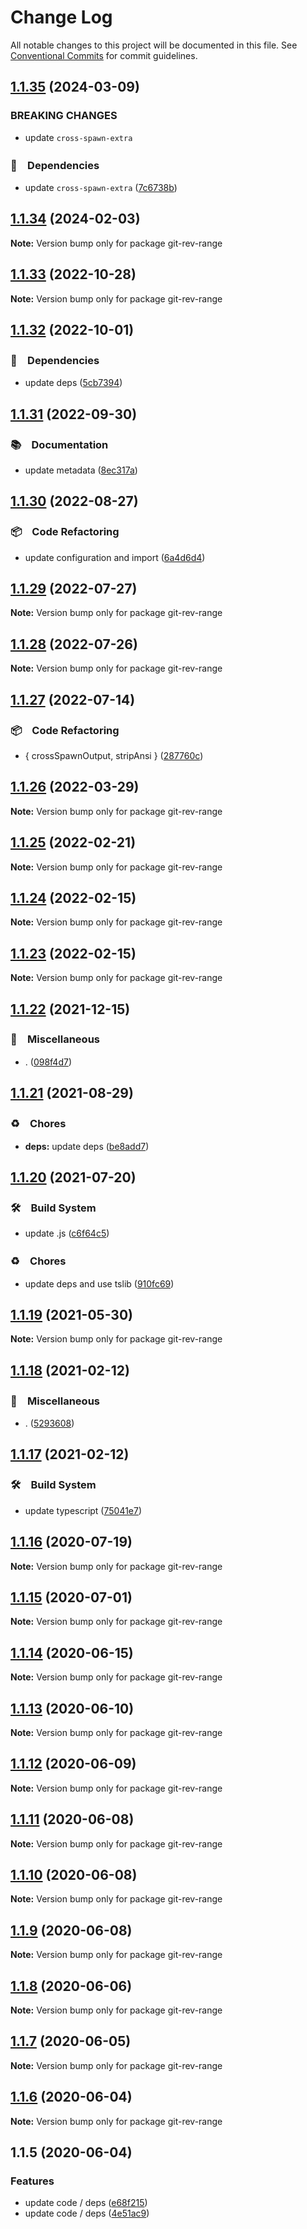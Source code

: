 # Change Log

All notable changes to this project will be documented in this file.
See [Conventional Commits](https://conventionalcommits.org) for commit guidelines.

## [1.1.35](https://github.com/bluelovers/ws-git-lazy/compare/git-rev-range@1.1.34...git-rev-range@1.1.35) (2024-03-09)


### BREAKING CHANGES

* update `cross-spawn-extra`



### 📌　Dependencies

* update `cross-spawn-extra` ([7c6738b](https://github.com/bluelovers/ws-git-lazy/commit/7c6738bae57dd640cbb75f5d3b5d6bdf5f3ddfce))



## [1.1.34](https://github.com/bluelovers/ws-git-lazy/compare/git-rev-range@1.1.33...git-rev-range@1.1.34) (2024-02-03)

**Note:** Version bump only for package git-rev-range





## [1.1.33](https://github.com/bluelovers/ws-git-lazy/compare/git-rev-range@1.1.32...git-rev-range@1.1.33) (2022-10-28)

**Note:** Version bump only for package git-rev-range





## [1.1.32](https://github.com/bluelovers/ws-git-lazy/compare/git-rev-range@1.1.31...git-rev-range@1.1.32) (2022-10-01)



### 📌　Dependencies

* update deps ([5cb7394](https://github.com/bluelovers/ws-git-lazy/commit/5cb739437c77472bd6bc434ce55f845f4214f738))



## [1.1.31](https://github.com/bluelovers/ws-git-lazy/compare/git-rev-range@1.1.30...git-rev-range@1.1.31) (2022-09-30)



### 📚　Documentation

* update metadata ([8ec317a](https://github.com/bluelovers/ws-git-lazy/commit/8ec317aa3c7980d250ea96e1d97e3c303b4e3f6e))



## [1.1.30](https://github.com/bluelovers/ws-git-lazy/compare/git-rev-range@1.1.29...git-rev-range@1.1.30) (2022-08-27)



### 📦　Code Refactoring

* update configuration and import ([6a4d6d4](https://github.com/bluelovers/ws-git-lazy/commit/6a4d6d418dcf351e88a44dcb252269781820309a))



## [1.1.29](https://github.com/bluelovers/ws-git-lazy/compare/git-rev-range@1.1.28...git-rev-range@1.1.29) (2022-07-27)

**Note:** Version bump only for package git-rev-range





## [1.1.28](https://github.com/bluelovers/ws-git-lazy/compare/git-rev-range@1.1.27...git-rev-range@1.1.28) (2022-07-26)

**Note:** Version bump only for package git-rev-range





## [1.1.27](https://github.com/bluelovers/ws-git-lazy/compare/git-rev-range@1.1.26...git-rev-range@1.1.27) (2022-07-14)


### 📦　Code Refactoring

* { crossSpawnOutput, stripAnsi } ([287760c](https://github.com/bluelovers/ws-git-lazy/commit/287760c0cc6a540a6d7e2d561afeb9ba5d737d8f))





## [1.1.26](https://github.com/bluelovers/ws-git-lazy/compare/git-rev-range@1.1.25...git-rev-range@1.1.26) (2022-03-29)

**Note:** Version bump only for package git-rev-range





## [1.1.25](https://github.com/bluelovers/ws-git-lazy/compare/git-rev-range@1.1.24...git-rev-range@1.1.25) (2022-02-21)

**Note:** Version bump only for package git-rev-range





## [1.1.24](https://github.com/bluelovers/ws-git-lazy/compare/git-rev-range@1.1.23...git-rev-range@1.1.24) (2022-02-15)

**Note:** Version bump only for package git-rev-range





## [1.1.23](https://github.com/bluelovers/ws-git-lazy/compare/git-rev-range@1.1.22...git-rev-range@1.1.23) (2022-02-15)

**Note:** Version bump only for package git-rev-range





## [1.1.22](https://github.com/bluelovers/ws-git-lazy/compare/git-rev-range@1.1.21...git-rev-range@1.1.22) (2021-12-15)


### 🔖　Miscellaneous

* . ([098f4d7](https://github.com/bluelovers/ws-git-lazy/commit/098f4d705517f0efeef7ef5e9a15c0a16038bb4b))





## [1.1.21](https://github.com/bluelovers/ws-git-lazy/compare/git-rev-range@1.1.20...git-rev-range@1.1.21) (2021-08-29)


### ♻️　Chores

* **deps:** update deps ([be8add7](https://github.com/bluelovers/ws-git-lazy/commit/be8add78b800730f5056f777b1a94dcf329801ea))





## [1.1.20](https://github.com/bluelovers/ws-git-lazy/compare/git-rev-range@1.1.19...git-rev-range@1.1.20) (2021-07-20)


### 🛠　Build System

* update .js ([c6f64c5](https://github.com/bluelovers/ws-git-lazy/commit/c6f64c52d8aafa63d2e4424bdc36192fe413733f))


### ♻️　Chores

* update deps and use tslib ([910fc69](https://github.com/bluelovers/ws-git-lazy/commit/910fc69537675a16bd0c27bf8d6878196eee51d6))





## [1.1.19](https://github.com/bluelovers/ws-git-lazy/compare/git-rev-range@1.1.18...git-rev-range@1.1.19) (2021-05-30)

**Note:** Version bump only for package git-rev-range





## [1.1.18](https://github.com/bluelovers/ws-git-lazy/compare/git-rev-range@1.1.17...git-rev-range@1.1.18) (2021-02-12)


### 🔖　Miscellaneous

* . ([5293608](https://github.com/bluelovers/ws-git-lazy/commit/529360849e1fb6e74278be035363614635572081))





## [1.1.17](https://github.com/bluelovers/ws-git-lazy/compare/git-rev-range@1.1.16...git-rev-range@1.1.17) (2021-02-12)


### 🛠　Build System

* update typescript ([75041e7](https://github.com/bluelovers/ws-git-lazy/commit/75041e75065a74f02f1d0dd61d72bd83544414cd))





## [1.1.16](https://github.com/bluelovers/ws-git-lazy/compare/git-rev-range@1.1.15...git-rev-range@1.1.16) (2020-07-19)

**Note:** Version bump only for package git-rev-range





## [1.1.15](https://github.com/bluelovers/ws-git-lazy/compare/git-rev-range@1.1.14...git-rev-range@1.1.15) (2020-07-01)

**Note:** Version bump only for package git-rev-range





## [1.1.14](https://github.com/bluelovers/ws-git-lazy/compare/git-rev-range@1.1.13...git-rev-range@1.1.14) (2020-06-15)

**Note:** Version bump only for package git-rev-range





## [1.1.13](https://github.com/bluelovers/ws-git-lazy/compare/git-rev-range@1.1.12...git-rev-range@1.1.13) (2020-06-10)

**Note:** Version bump only for package git-rev-range





## [1.1.12](https://github.com/bluelovers/ws-git-lazy/compare/git-rev-range@1.1.11...git-rev-range@1.1.12) (2020-06-09)

**Note:** Version bump only for package git-rev-range





## [1.1.11](https://github.com/bluelovers/ws-git-lazy/compare/git-rev-range@1.1.10...git-rev-range@1.1.11) (2020-06-08)

**Note:** Version bump only for package git-rev-range





## [1.1.10](https://github.com/bluelovers/ws-git-lazy/compare/git-rev-range@1.1.9...git-rev-range@1.1.10) (2020-06-08)

**Note:** Version bump only for package git-rev-range





## [1.1.9](https://github.com/bluelovers/ws-git-lazy/compare/git-rev-range@1.1.8...git-rev-range@1.1.9) (2020-06-08)

**Note:** Version bump only for package git-rev-range





## [1.1.8](https://github.com/bluelovers/ws-git-lazy/compare/git-rev-range@1.1.7...git-rev-range@1.1.8) (2020-06-06)

**Note:** Version bump only for package git-rev-range





## [1.1.7](https://github.com/bluelovers/ws-git-lazy/compare/git-rev-range@1.1.6...git-rev-range@1.1.7) (2020-06-05)

**Note:** Version bump only for package git-rev-range





## [1.1.6](https://github.com/bluelovers/ws-git-lazy/compare/git-rev-range@1.1.5...git-rev-range@1.1.6) (2020-06-04)

**Note:** Version bump only for package git-rev-range





## 1.1.5 (2020-06-04)


### Features

* update code / deps ([e68f215](https://github.com/bluelovers/ws-git-lazy/commit/e68f2152739a244f99da4d05c1ed27f283eccd37))
* update code / deps ([4e51ac9](https://github.com/bluelovers/ws-git-lazy/commit/4e51ac92473ecd9d855c0fdbe52530a1b9d4ca82))

